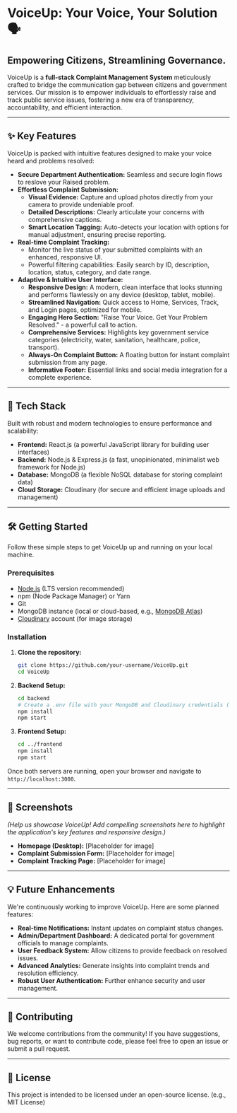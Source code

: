 # VoiceUp: Your Voice, Your Solution 🗣️

## Empowering Citizens, Streamlining Governance.

VoiceUp is a **full-stack Complaint Management System** meticulously crafted to bridge the communication gap between citizens and government services. Our mission is to empower individuals to effortlessly raise and track public service issues, fostering a new era of transparency, accountability, and efficient interaction.

---

## ✨ Key Features

VoiceUp is packed with intuitive features designed to make your voice heard and problems resolved:

*   **Secure Department Authentication:** Seamless and secure login flows to reslove your Raised problem.
*   **Effortless Complaint Submission:**
    *   **Visual Evidence:** Capture and upload photos directly from your camera to provide undeniable proof.
    *   **Detailed Descriptions:** Clearly articulate your concerns with comprehensive captions.
    *   **Smart Location Tagging:** Auto-detects your location with options for manual adjustment, ensuring precise reporting.
*   **Real-time Complaint Tracking:**
    *   Monitor the live status of your submitted complaints with an enhanced, responsive UI.
    *   Powerful filtering capabilities: Easily search by ID, description, location, status, category, and date range.
*   **Adaptive & Intuitive User Interface:**
    *   **Responsive Design:** A modern, clean interface that looks stunning and performs flawlessly on any device (desktop, tablet, mobile).
    *   **Streamlined Navigation:** Quick access to Home, Services, Track, and Login pages, optimized for mobile.
    *   **Engaging Hero Section:** "Raise Your Voice. Get Your Problem Resolved." - a powerful call to action.
    *   **Comprehensive Services:** Highlights key government service categories (electricity, water, sanitation, healthcare, police, transport).
    *   **Always-On Complaint Button:** A floating button for instant complaint submission from any page.
    *   **Informative Footer:** Essential links and social media integration for a complete experience.

---

## 🚀 Tech Stack

Built with robust and modern technologies to ensure performance and scalability:

*   **Frontend:** React.js (a powerful JavaScript library for building user interfaces)
*   **Backend:** Node.js & Express.js (a fast, unopinionated, minimalist web framework for Node.js)
*   **Database:** MongoDB (a flexible NoSQL database for storing complaint data)
*   **Cloud Storage:** Cloudinary (for secure and efficient image uploads and management)

---

## 🛠️ Getting Started

Follow these simple steps to get VoiceUp up and running on your local machine.

### Prerequisites

*   [Node.js](https://nodejs.org/) (LTS version recommended)
*   npm (Node Package Manager) or Yarn
*   Git
*   MongoDB instance (local or cloud-based, e.g., [MongoDB Atlas](https://www.mongodb.com/atlas/))
*   [Cloudinary](https://cloudinary.com/) account (for image storage)

### Installation

1.  **Clone the repository:**
    ```bash
    git clone https://github.com/your-username/VoiceUp.git
    cd VoiceUp
    ```
2.  **Backend Setup:**
    ```bash
    cd backend
    # Create a .env file with your MongoDB and Cloudinary credentials (see .env.example)
    npm install
    npm start
    ```
3.  **Frontend Setup:**
    ```bash
    cd ../frontend
    npm install
    npm start
    ```

Once both servers are running, open your browser and navigate to `http://localhost:3000`.

---

## 📸 Screenshots

*(Help us showcase VoiceUp! Add compelling screenshots here to highlight the application's key features and responsive design.)*

*   **Homepage (Desktop):** [Placeholder for image]
*   **Complaint Submission Form:** [Placeholder for image]
*   **Complaint Tracking Page:** [Placeholder for image]

---

## 💡 Future Enhancements

We're continuously working to improve VoiceUp. Here are some planned features:

*   **Real-time Notifications:** Instant updates on complaint status changes.
*   **Admin/Department Dashboard:** A dedicated portal for government officials to manage complaints.
*   **User Feedback System:** Allow citizens to provide feedback on resolved issues.
*   **Advanced Analytics:** Generate insights into complaint trends and resolution efficiency.
*   **Robust User Authentication:** Further enhance security and user management.

---

## 🤝 Contributing

We welcome contributions from the community! If you have suggestions, bug reports, or want to contribute code, please feel free to open an issue or submit a pull request.

---

## 📄 License

This project is intended to be licensed under an open-source license. (e.g., MIT License)

